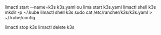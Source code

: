 limactl start --name=k3s k3s.yaml ou lima start k3s.yaml
limactl shell k3s
mkdir -p ~/.kube
limactl shell k3s sudo cat /etc/rancher/k3s/k3s.yaml > ~/.kube/config

limactl stop k3s
limactl delete k3s